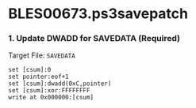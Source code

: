 # BLES00673.ps3savepatch

### 1. Update DWADD for SAVEDATA (Required)

Target File: `SAVEDATA`

```
set [csum]:0
set pointer:eof+1
set [csum]:dwadd(0xC,pointer)
set [csum]:xor:FFFFFFFF
write at 0x000000:[csum]
```

